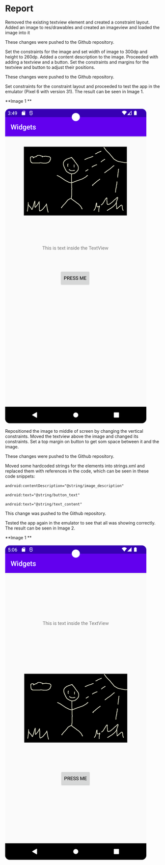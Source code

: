 
# Report

Removed the existing textview element and created a constraint layout.
Added an image to res/drawables and created an imageview and loaded the 
image into it

These changes were pushed to the Github repository.

Set the constraints for the image and set width of image to 300dp and 
height to 260dp. Added a content description to the image.
Proceeded with adding a textview and a button. Set the constraints and 
margins for the textview and button to adjust their positions.

These changes were pushed to the Github repository.

Set constraints for the constraint layout and proceeded to test the app
in the emulator (Pixel 6 with version 31). The result can be seen in 
Image 1.

**Image 1 **  <br/><br/>
![image 1](screen_1.png)

Repositioned the image to middle of screen by changing the vertical
constraints. Moved the textview above the image and changed its 
constraints. Set a top margin on button to get som space between it
and the image.

These changes were pushed to the Github repository.

Moved some hardcoded strings for the elements into strings.xml and replaced
them with references in the code, which can be seen in these code snippets:

```
android:contentDescription="@string/image_description"
```
```
android:text="@string/button_text"
```
```
android:text="@string/text_content"
```

This change was pushed to the Github repository.

Tested the app again in the emulator to see that all was showing correctly.
The result can be seen in Image 2.

**Image 1 **  <br/><br/>
![image 1](screen_2.png)
